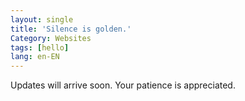 ```yaml
---
layout: single
title: 'Silence is golden.'
Category: Websites
tags: [hello]
lang: en-EN
---
```

Updates will arrive soon. Your patience is appreciated.
